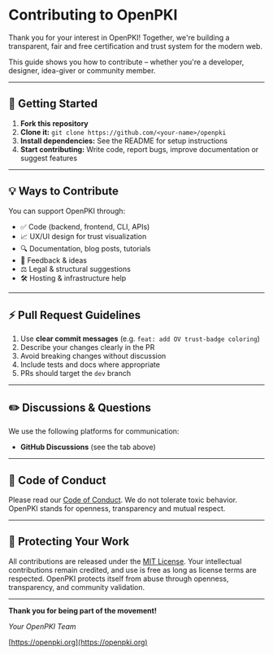 # Contributing to OpenPKI

Thank you for your interest in OpenPKI! Together, we're building a transparent, fair and free certification and trust system for the modern web.

This guide shows you how to contribute – whether you're a developer, designer, idea-giver or community member.

---

## 🚀 Getting Started

1. **Fork this repository**
2. **Clone it:** `git clone https://github.com/<your-name>/openpki`
3. **Install dependencies:** See the README for setup instructions
4. **Start contributing:** Write code, report bugs, improve documentation or suggest features

---

## 💡 Ways to Contribute

You can support OpenPKI through:

* ✅ Code (backend, frontend, CLI, APIs)
* 📈 UX/UI design for trust visualization
* 🔍 Documentation, blog posts, tutorials
* 💬 Feedback & ideas
* ⚖️ Legal & structural suggestions
* 🛠️ Hosting & infrastructure help

---

## ⚡ Pull Request Guidelines

1. Use **clear commit messages** (e.g. `feat: add OV trust-badge coloring`)
2. Describe your changes clearly in the PR
3. Avoid breaking changes without discussion
4. Include tests and docs where appropriate
5. PRs should target the `dev` branch

---

## ✏️ Discussions & Questions

We use the following platforms for communication:

* **GitHub Discussions** (see the tab above)

---

## 👏 Code of Conduct

Please read our [Code of Conduct](CODE_OF_CONDUCT.md). We do not tolerate toxic behavior. OpenPKI stands for openness, transparency and mutual respect.

---

## 🌟 Protecting Your Work

All contributions are released under the [MIT License](LICENSE). Your intellectual contributions remain credited, and use is free as long as license terms are respected. OpenPKI protects itself from abuse through openness, transparency, and community validation.

---

**Thank you for being part of the movement!**

*Your OpenPKI Team*

[https://openpki.org](https://openpki.org)